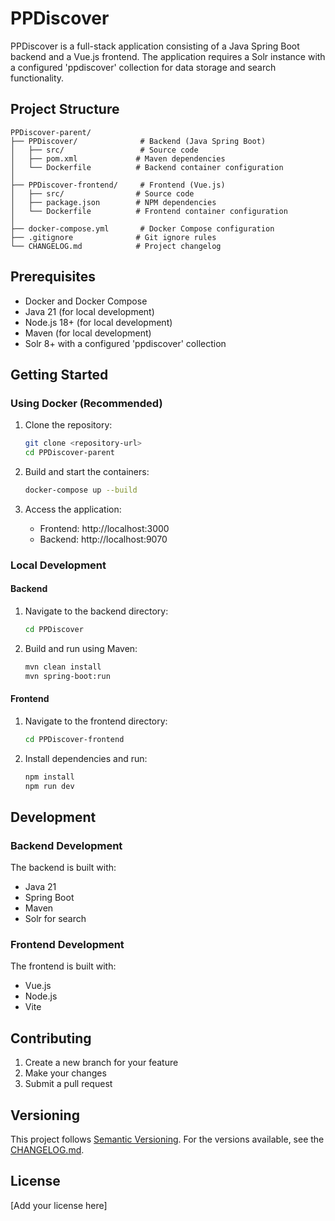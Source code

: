 # PPDiscover

PPDiscover is a full-stack application consisting of a Java Spring Boot backend and a Vue.js frontend. The application requires a Solr instance with a configured 'ppdiscover' collection for data storage and search functionality.

## Project Structure

```
PPDiscover-parent/
├── PPDiscover/              # Backend (Java Spring Boot)
│   ├── src/                 # Source code
│   ├── pom.xml             # Maven dependencies
│   └── Dockerfile          # Backend container configuration
│
├── PPDiscover-frontend/     # Frontend (Vue.js)
│   ├── src/                # Source code
│   ├── package.json        # NPM dependencies
│   └── Dockerfile          # Frontend container configuration
│
├── docker-compose.yml       # Docker Compose configuration
├── .gitignore              # Git ignore rules
└── CHANGELOG.md            # Project changelog
```

## Prerequisites

- Docker and Docker Compose
- Java 21 (for local development)
- Node.js 18+ (for local development)
- Maven (for local development)
- Solr 8+ with a configured 'ppdiscover' collection

## Getting Started

### Using Docker (Recommended)

1. Clone the repository:
   ```bash
   git clone <repository-url>
   cd PPDiscover-parent
   ```

2. Build and start the containers:
   ```bash
   docker-compose up --build
   ```

3. Access the application:
   - Frontend: http://localhost:3000
   - Backend: http://localhost:9070

### Local Development

#### Backend

1. Navigate to the backend directory:
   ```bash
   cd PPDiscover
   ```

2. Build and run using Maven:
   ```bash
   mvn clean install
   mvn spring-boot:run
   ```

#### Frontend

1. Navigate to the frontend directory:
   ```bash
   cd PPDiscover-frontend
   ```

2. Install dependencies and run:
   ```bash
   npm install
   npm run dev
   ```

## Development

### Backend Development

The backend is built with:
- Java 21
- Spring Boot
- Maven
- Solr for search

### Frontend Development

The frontend is built with:
- Vue.js
- Node.js
- Vite

## Contributing

1. Create a new branch for your feature
2. Make your changes
3. Submit a pull request

## Versioning

This project follows [Semantic Versioning](https://semver.org/spec/v2.0.0.html). For the versions available, see the [CHANGELOG.md](CHANGELOG.md).

## License

[Add your license here] 